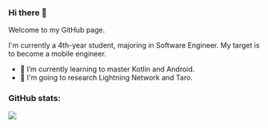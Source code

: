 ### Hi there 👋

Welcome to my GitHub page. 

I'm currently a 4th-year student, majoring in Software Engineer. My target is to become a mobile engineer.

- 🌱 I’m currently learning to master Kotlin and Android.
- 🌱 I'm going to research Lightning Network and Taro.

### GitHub stats:  
<a href="https://github.com/anuraghazra/github-readme-stats">
      <img align="center" src="https://github-readme-stats.vercel.app/api/top-langs/?username=lenhatquang97&layout=compact" />
</a>  

